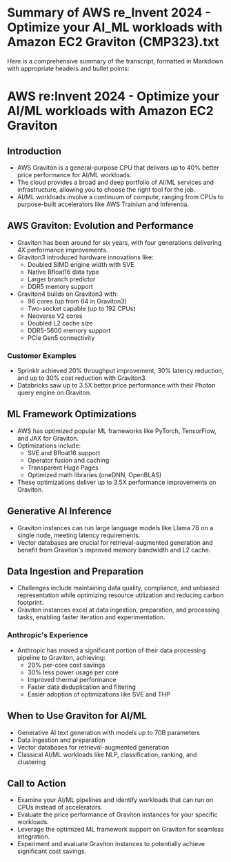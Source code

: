 # Summary of AWS re_Invent 2024 - Optimize your AI_ML workloads with Amazon EC2 Graviton (CMP323).txt

Here is a comprehensive summary of the transcript, formatted in Markdown with appropriate headers and bullet points:

# AWS re:Invent 2024 - Optimize your AI/ML workloads with Amazon EC2 Graviton

## Introduction

- AWS Graviton is a general-purpose CPU that delivers up to 40% better price performance for AI/ML workloads.
- The cloud provides a broad and deep portfolio of AI/ML services and infrastructure, allowing you to choose the right tool for the job.
- AI/ML workloads involve a continuum of compute, ranging from CPUs to purpose-built accelerators like AWS Trainium and Inferentia.

## AWS Graviton: Evolution and Performance

- Graviton has been around for six years, with four generations delivering 4X performance improvements.
- Graviton3 introduced hardware innovations like:
  - Doubled SIMD engine width with SVE
  - Native Bfloat16 data type
  - Larger branch predictor
  - DDR5 memory support
- Graviton4 builds on Graviton3 with:
  - 96 cores (up from 64 in Graviton3)
  - Two-socket capable (up to 192 CPUs)
  - Neoverse V2 cores
  - Doubled L2 cache size
  - DDR5-5600 memory support
  - PCIe Gen5 connectivity

### Customer Examples

- Sprinklr achieved 20% throughput improvement, 30% latency reduction, and up to 30% cost reduction with Graviton3.
- Databricks saw up to 3.5X better price performance with their Photon query engine on Graviton.

## ML Framework Optimizations

- AWS has optimized popular ML frameworks like PyTorch, TensorFlow, and JAX for Graviton.
- Optimizations include:
  - SVE and Bfloat16 support
  - Operator fusion and caching
  - Transparent Huge Pages
  - Optimized math libraries (oneDNN, OpenBLAS)
- These optimizations deliver up to 3.5X performance improvements on Graviton.

## Generative AI Inference

- Graviton instances can run large language models like Llama 7B on a single node, meeting latency requirements.
- Vector databases are crucial for retrieval-augmented generation and benefit from Graviton's improved memory bandwidth and L2 cache.

## Data Ingestion and Preparation

- Challenges include maintaining data quality, compliance, and unbiased representation while optimizing resource utilization and reducing carbon footprint.
- Graviton instances excel at data ingestion, preparation, and processing tasks, enabling faster iteration and experimentation.

### Anthropic's Experience

- Anthropic has moved a significant portion of their data processing pipeline to Graviton, achieving:
  - 20% per-core cost savings
  - 30% less power usage per core
  - Improved thermal performance
  - Faster data deduplication and filtering
  - Easier adoption of optimizations like SVE and THP

## When to Use Graviton for AI/ML

- Generative AI text generation with models up to 70B parameters
- Data ingestion and preparation
- Vector databases for retrieval-augmented generation
- Classical AI/ML workloads like NLP, classification, ranking, and clustering

## Call to Action

- Examine your AI/ML pipelines and identify workloads that can run on CPUs instead of accelerators.
- Evaluate the price performance of Graviton instances for your specific workloads.
- Leverage the optimized ML framework support on Graviton for seamless integration.
- Experiment and evaluate Graviton instances to potentially achieve significant cost savings.